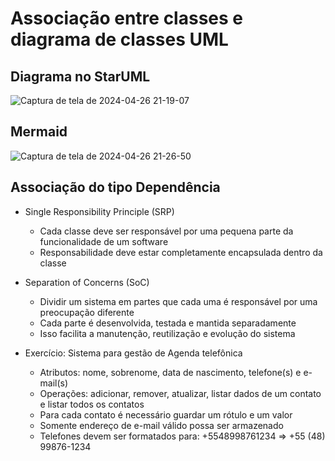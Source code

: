 # Associação entre classes e diagrama de classes UML

## Diagrama no StarUML

![Captura de tela de 2024-04-26 21-19-07](https://github.com/edupferraz/Analysis-Systems-Development/assets/57379069/bf2eae85-fd5c-45a7-ba2f-336b8f1869f5)

## Mermaid

![Captura de tela de 2024-04-26 21-26-50](https://github.com/edupferraz/Analysis-Systems-Development/assets/57379069/6138b630-99fa-4fcd-8c18-d4c5ca04b831)

## Associação do tipo Dependência

- Single Responsibility Principle (SRP)
  - Cada classe deve ser responsável por uma pequena parte da funcionalidade de um software
  - Responsabilidade deve estar completamente encapsulada dentro da classe
 
- Separation of Concerns (SoC)
  - Dividir um sistema em partes que cada uma é responsável por uma preocupação diferente
  - Cada parte é desenvolvida, testada e mantida separadamente
  - Isso facilita a manutenção, reutilização e evolução do sistema

 - Exercício: Sistema para gestão de Agenda telefônica
   -  Atributos: nome, sobrenome, data de nascimento, telefone(s) e e-mail(s)
   -  Operações: adicionar, remover, atualizar, listar dados de um contato e listar todos os contatos
   -  Para cada contato é necessário guardar um rótulo e um valor
   -  Somente endereço de e-mail válido possa ser armazenado
   -  Telefones devem ser formatados para: +5548998761234 => +55 (48) 99876-1234
  
  
